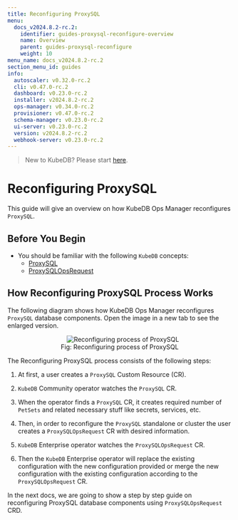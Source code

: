 ```yaml
---
title: Reconfiguring ProxySQL
menu:
  docs_v2024.8.2-rc.2:
    identifier: guides-proxysql-reconfigure-overview
    name: Overview
    parent: guides-proxysql-reconfigure
    weight: 10
menu_name: docs_v2024.8.2-rc.2
section_menu_id: guides
info:
  autoscaler: v0.32.0-rc.2
  cli: v0.47.0-rc.2
  dashboard: v0.23.0-rc.2
  installer: v2024.8.2-rc.2
  ops-manager: v0.34.0-rc.2
  provisioner: v0.47.0-rc.2
  schema-manager: v0.23.0-rc.2
  ui-server: v0.23.0-rc.2
  version: v2024.8.2-rc.2
  webhook-server: v0.23.0-rc.2
---
```


> New to KubeDB? Please start [here](/docs/v2024.8.2-rc.2/README).

# Reconfiguring ProxySQL

This guide will give an overview on how KubeDB Ops Manager reconfigures `ProxySQL`.

## Before You Begin

- You should be familiar with the following `KubeDB` concepts:
  - [ProxySQL](/docs/v2024.8.2-rc.2/guides/proxysql/concepts/proxysql)
  - [ProxySQLOpsRequest](/docs/v2024.8.2-rc.2/guides/proxysql/concepts/opsrequest)

## How Reconfiguring ProxySQL Process Works

The following diagram shows how KubeDB Ops Manager reconfigures `ProxySQL` database components. Open the image in a new tab to see the enlarged version.

<figure align="center">
  <img alt="Reconfiguring process of ProxySQL" src="/docs/v2024.8.2-rc.2/guides/proxysql/reconfigure/overview/images/reconfigure.png">
<figcaption align="center">Fig: Reconfiguring process of ProxySQL</figcaption>
</figure>

The Reconfiguring ProxySQL process consists of the following steps:

1. At first, a user creates a `ProxySQL` Custom Resource (CR).

2. `KubeDB` Community operator watches the `ProxySQL` CR.

3. When the operator finds a `ProxySQL` CR, it creates required number of `PetSets` and related necessary stuff like secrets, services, etc.

4. Then, in order to reconfigure the `ProxySQL` standalone or cluster the user creates a `ProxySQLOpsRequest` CR with desired information.

5. `KubeDB` Enterprise operator watches the `ProxySQLOpsRequest` CR.

6. Then the `KubeDB` Enterprise operator will replace the existing configuration with the new configuration provided or merge the new configuration with the existing configuration according to the `ProxySQLOpsRequest` CR.

In the next docs, we are going to show a step by step guide on reconfiguring ProxySQL database components using `ProxySQLOpsRequest` CRD.